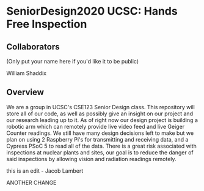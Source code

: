 # SeniorDesign2020 UCSC: Hands Free Inspection

## Collaborators
(Only put your name here if you'd like it to be public)

William Shaddix

## Overview
We are a group in UCSC's CSE123 Senior Design class. This repository will store all of our code, as well as possibly give an insight on our project and our research leading up to it. As of right now our design project is building a robotic arm which can remotely provide live video feed and live Geiger Counter readings. We still have many design decisions left to make but we plan on using 2 Raspberry Pi's for transmitting and receiving data, and a Cypress PSoC 5 to read all of the data. There is a great risk associated with inspections at nuclear plants and sites, our goal is to reduce the danger of said inspections by allowing vision and radiation readings remotely. 

this is an edit - Jacob Lambert


ANOTHER CHANGE

